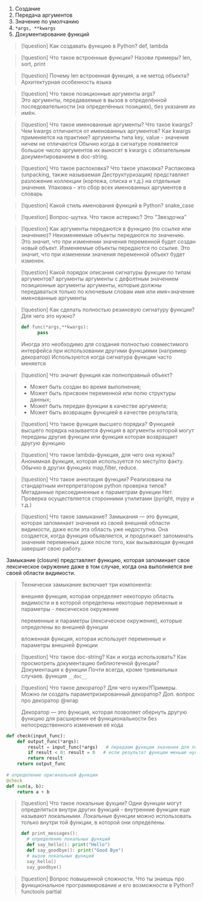 1. Создание
2. Передача аргументов
3. Значение по умолчанию
4. `*args, **kwargs`
5. Документирование функций

>[!question] Как создавать функцию в Python?
> def, lambda

>[!question] Что такое встроенные функции? Назови примеры? 
> len, sort, print

>[!question] Почему len встроенная функция, а не метод объекта?
>Архитектурная особенность языка


>[!question] Что такое позиционные аргументы args?
>  Это аргументы, передаваемые в вызов в определённой последовательности (на определённых позициях), без указания их имён.

>[!question] Что такое именованные аргументы? Что такое kwargs? Чем kwargs отличается от именованных аргументов? Как kwargs применяется на практике?
>аргументы типа key, value - значения
>ничем не отличаются
>Обычно когда в сигнатуре появляется большое число аргументов их выносят в kwargs с обязательным документированием в doc-string.
> 


>[!question] Что такое распоковка? Что такое упаковка?
>Распаковка (unpacking, также называемая Деструктуризация) представляет разложение коллекции (кортежа, списка и т.д.) на отдельные значения.
> Упаковка - это сбор всех именованных аргументов в словарь

>[!question] Какой стиль именования функций в Python?
> snake_case

>[!question] Вопрос-шутка. Что такое астерикс?
>Это "Звездочка"


>[!question] Как аргументы передаются в функцию (по ссылке или значению)?
>Неизменяемые объекты передаются по значению. Это значит, что при изменении значения переменной будет создан новый объект.
>Изменяемые объекты передаются по ссылке. Это значит, что при изменении значения переменной объект будет изменен.

>[!question] Какой порядок описания сигнатуры функции по типам аргументов?
> аргументы
> аргументы с дефолтным значением
> позиционные аргументы
> аргументы, которые должны передаваться только по ключевым словам имя или имя=значение
> именованные аргументы

>[!question] Как сделать полностью резиновую сигнатуру функции? Для чего это нужно?
> ```Python
> def func(*args,**kwargs):
>       pass
> ```
> Иногда это необходимо для создания полностью совместимого интерфейса при использовании другими функциями (например декоратор)
> Используются когда сигнатура функции часто меняется


>[!question] Что значит функция как полноправный объект?
> * Может быть создан во время выполнения;
> * Может быть присвоен переменной или полю структуры данных;
> * Может быть передан функции в качестве аргумента;
> * Может быть возвращен функцией в качестве результата;

>[!question] Что такое функция высшего порядка?
> Функцией высшего порядка называется функция в аргументы которой могут переданы другие функции или функция которая возвращает другую функцию

>[!question] Что такое lambda-функция, для чего она нужна?
> Анонимная функция, которая используется по месту/по факту. Обычно в других функциях map,filter, reduce.

>[!question] Что такое аннотация функции? Реализована ли стандартным интерпретатором python проверка типов?
> Метаданные присоединенные к параметрам функции
> Нет. Проверка осуществляется сторонними утилитами (pyright, mypy и т.д.)

>[!question] Что такое замыкание?
>Замыкания — это функция, которая запоминает значения из своей внешней области видимости, даже если эта область уже недоступна. Она создается, когда функция объявляется, и продолжает запоминать значения переменных даже после того, как вызывающая функция завершит свою работу.
>
Замыкание (closure) представляет функцию, которая запоминает свое лексическое окружение даже в том случае, когда она выполняется вне своей области видимости.
>Технически замыкание включает три компонента:
>
>внешняя функция, которая определяет некоторую область видимости и в которой определены некоторые переменные и параметры - лексическое окружение
>
>переменные и параметры (лексическое окружение), которые определены во внешней функции
>
>вложенная функция, которая использует переменные и параметры внешней функции



> [!question] Что такое doc-string? Как и когда использовать? Как просмотреть документацию библиотечной функции?
> Документация к функции
> Почти всегда, кроме тривиальных случаев.
> функция `__doc__`
> 

>[!question] Что такое декоратор? Для чего нужен?Примеры. Можно ли создать параметризированный декоратор?
>Доп. вопрос про декоратор @wrap
>
>Декоратор — это функция, которая позволяет обернуть другую функцию для расширения её функциональности без непосредственного изменения её кода

```Python
def check(input_func):    
    def output_func(*args):
        result = input_func(*args)   # передаем функции значения для параметров
        if result < 0: result = 0   # если результат функции меньше нуля, то возвращаем 0
        return result
    return output_func
 
# определение оригинальной функции
@check
def sum(a, b):
    return a + b
```

>[!question] Что такое локальные фукции?
>Одни функции могут определяться внутри других функций - внутренние функции еще называют локальными. Локальные функции можно использовать только внутри той функции, в которой они определены.
>```Python
>def print_messages():
 >   # определение локальных функций
 >   def say_hello(): print("Hello")
 >   def say_goodbye(): print("Good Bye")
 >   # вызов локальных функций
 >   say_hello()
 >   say_goodbye()
>
>```




> [!question] Вопрос повышенной сложности. Что ты знаешь про функциональное программирование и его возможности в Python?
> functools
> partial
